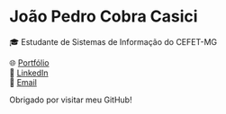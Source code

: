 # João Pedro Cobra Casici

🎓 Estudante de Sistemas de Informação do CEFET-MG

🌐 [Portfólio](https://jpccp.vercel.app/)  
💼 [LinkedIn](https://linkedin.com/in/joão-pedro-cobra-casici-7b758a303)  
📧 [Email](mailto:jpcobrac@gmail.com)

Obrigado por visitar meu GitHub!
